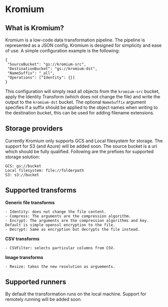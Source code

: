 # Kromium

## What is Kromium?

Kromium is a low-code data transformation pipeline. The pipeline is represented as a JSON config. Kromium is designed for simplicity and ease of use.
A simple configuration example is the following:

```
{                                                                                  
 "SourceBucket": "gs://kromium-src",                                                     
 "DestinationBucket": "gs://kromium-dst",                                                
 "NameSuffix": "_all",                                                             
 "Operations": ["Identity": {}]                                                        
}  
```

This configuration will simply read all objects from the `kromium-src` bucket, apply the Identity Transform (which does not change the file) and write the output to the `kromium-dst` bucket. The optional `NameSuffix` argument specifies if a suffix should be applied to the object names when writing to the destination bucket, this can be used for adding filename extensions.

## Storage providers
Currently Kromium only supports GCS and Local filesystem for storage. The support for S3 (and Azure) will be added soon. The source bucket is a uri which should be fully qualified. Following are the prefixes for supported storage solution:
```
GCS: gs://bucket
Local filesystem: file://folderpath
S3: s3://bucket
```

## Supported transforms
**Generic file transforms**
```
- Identity: does not change the file content.
- Compress: The arguments are the compression algorithm.
- Encrypt: The arguments are the compression algorithms and key. Default is simple openssl encryption to the file.
- Decrypt: Same as encryption but decrypts the file instead.
```

**CSV transforms**
```
- CSVFilter: selects particular columns from CSV.
```

**Image transforms**
```
- Resize: takes the new resolution as arguements.
```

## Supported runners
By default the transformation runs on the local machine. Support for remotely running will be added soon.
